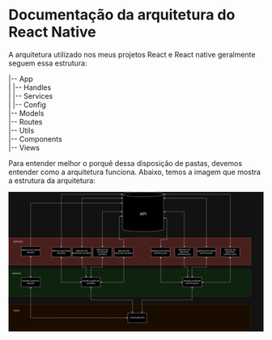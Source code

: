 # Documentação da arquitetura do React Native 

A arquitetura utilizado nos meus projetos React e React native geralmente seguem essa estrutura:

|-- App  <br>
|   |-- Handles  <br>
|   |-- Services  <br>
|   |-- Config  <br>
|-- Models  <br>
|-- Routes  <br>
|-- Utils  <br>
|-- Components  <br>
|-- Views  <br>


Para entender melhor o porquê dessa disposição de pastas, devemos entender como a arquitetura funciona. Abaixo, temos a imagem que mostra a estrutura da arquitetura:

![Estrutura da Arquitetura](https://raw.githubusercontent.com/miqueiasrodrigues/front-ent-react/main/arquitetura.drawio.png)

